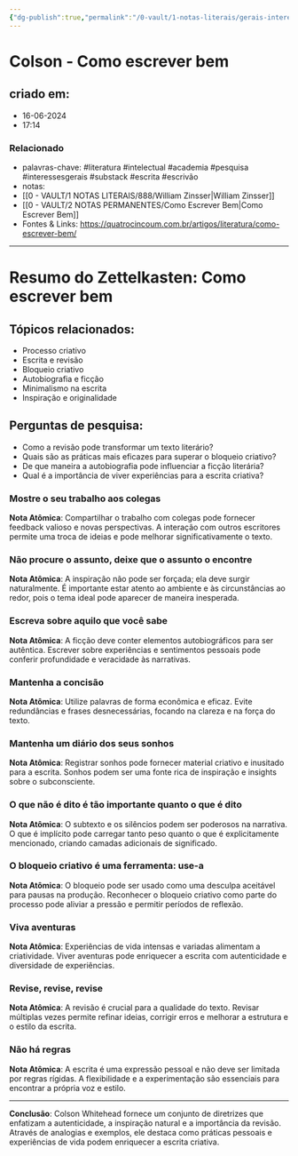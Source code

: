 ```yaml
---
{"dg-publish":true,"permalink":"/0-vault/1-notas-literais/gerais-interesses/colson-como-escrever-bem/","tags":["literatura","intelectual","academia","pesquisa","interessesgerais","substack","escrita","escrivão"],"dgHomeLink":true,"dgShowLocalGraph":true,"dgShowFileTree":true,"dgEnableSearch":true,"noteIcon":""}
---
```


# Colson - Como escrever bem

## criado em: 
- 16-06-2024
- 17:14
### Relacionado
- palavras-chave: #literatura #intelectual #academia #pesquisa #interessesgerais #substack #escrita #escrivão 
- notas: 
- [[0 - VAULT/1 NOTAS LITERAIS/888/William Zinsser\|William Zinsser]]
- [[0 - VAULT/2 NOTAS PERMANENTES/Como Escrever Bem\|Como Escrever Bem]]
- Fontes & Links: https://quatrocincoum.com.br/artigos/literatura/como-escrever-bem/
---

# Resumo do Zettelkasten: Como escrever bem

## Tópicos relacionados:
- Processo criativo
- Escrita e revisão
- Bloqueio criativo
- Autobiografia e ficção
- Minimalismo na escrita
- Inspiração e originalidade

## Perguntas de pesquisa:
- Como a revisão pode transformar um texto literário?
- Quais são as práticas mais eficazes para superar o bloqueio criativo?
- De que maneira a autobiografia pode influenciar a ficção literária?
- Qual é a importância de viver experiências para a escrita criativa?

### Mostre o seu trabalho aos colegas

**Nota Atômica**: Compartilhar o trabalho com colegas pode fornecer feedback valioso e novas perspectivas. A interação com outros escritores permite uma troca de ideias e pode melhorar significativamente o texto.

### Não procure o assunto, deixe que o assunto o encontre

**Nota Atômica**: A inspiração não pode ser forçada; ela deve surgir naturalmente. É importante estar atento ao ambiente e às circunstâncias ao redor, pois o tema ideal pode aparecer de maneira inesperada.

### Escreva sobre aquilo que você sabe

**Nota Atômica**: A ficção deve conter elementos autobiográficos para ser autêntica. Escrever sobre experiências e sentimentos pessoais pode conferir profundidade e veracidade às narrativas.

### Mantenha a concisão

**Nota Atômica**: Utilize palavras de forma econômica e eficaz. Evite redundâncias e frases desnecessárias, focando na clareza e na força do texto.

### Mantenha um diário dos seus sonhos

**Nota Atômica**: Registrar sonhos pode fornecer material criativo e inusitado para a escrita. Sonhos podem ser uma fonte rica de inspiração e insights sobre o subconsciente.

### O que não é dito é tão importante quanto o que é dito

**Nota Atômica**: O subtexto e os silêncios podem ser poderosos na narrativa. O que é implícito pode carregar tanto peso quanto o que é explicitamente mencionado, criando camadas adicionais de significado.

### O bloqueio criativo é uma ferramenta: use-a

**Nota Atômica**: O bloqueio pode ser usado como uma desculpa aceitável para pausas na produção. Reconhecer o bloqueio criativo como parte do processo pode aliviar a pressão e permitir períodos de reflexão.

### Viva aventuras

**Nota Atômica**: Experiências de vida intensas e variadas alimentam a criatividade. Viver aventuras pode enriquecer a escrita com autenticidade e diversidade de experiências.

### Revise, revise, revise

**Nota Atômica**: A revisão é crucial para a qualidade do texto. Revisar múltiplas vezes permite refinar ideias, corrigir erros e melhorar a estrutura e o estilo da escrita.

### Não há regras

**Nota Atômica**: A escrita é uma expressão pessoal e não deve ser limitada por regras rígidas. A flexibilidade e a experimentação são essenciais para encontrar a própria voz e estilo.

---

**Conclusão**: Colson Whitehead fornece um conjunto de diretrizes que enfatizam a autenticidade, a inspiração natural e a importância da revisão. Através de analogias e exemplos, ele destaca como práticas pessoais e experiências de vida podem enriquecer a escrita criativa.